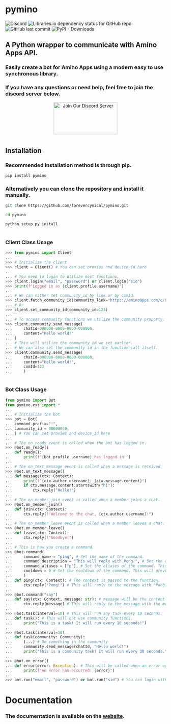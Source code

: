 # pymino
![Discord](https://img.shields.io/discord/926853226152755280?color=blueviolet&label=discord%20server)
![Libraries.io dependency status for GitHub repo](https://img.shields.io/librariesio/github/forevercynical/pymino?color=blueviolet)
![GitHub last commit](https://img.shields.io/github/last-commit/forevercynical/pymino?label=last%20updated&color=blueviolet)
![PyPI - Downloads](https://img.shields.io/pypi/dw/pymino?color=blueviolet)
## A Python wrapper to communicate with Amino Apps API.
### Easily create a bot for Amino Apps using a modern easy to use synchronous library.
### If you have any questions or need help, feel free to join the discord server below.

<p align="center">
  <a href="https://discord.gg/JMJpzpsMNJ">
    <img src="https://cdn.discordapp.com/attachments/965717722166100018/1075621812832047154/Discord-logo-2015-500x281.png" alt="Join Our Discord Server" width="200" height="100">
  </a>
</p>

#
## Installation
### Recommended installation method is through pip.
```bash
pip install pymino
```
### Alternatively you can clone the repository and install it manually.
```bash
git clone https://github.com/forevercynical/pymino.git
```

```bash
cd pymino
```

```bash
python setup.py install
```


#
### Client Class Usage
```python
>>> from pymino import Client
...
>>> # Initialize the client
>>> client = Client() # You can set proxies and device_id here
...
... # You need to login to utilize most functions.
>>> client.login("email", "password") or client.login("sid")
>>> print(f"Logged in as {client.profile.username}")
...
... # We can either set community_id by link or by comId.
>>> client.fetch_community_id(community_link="https://aminoapps.com/c/OnePiece")
... # Or
>>> client.set_community_id(community_id=123)
...
... # To access community functions we utilize the community property.
>>> client.community.send_message(
...     chatId=000000-0000-0000-000000,
...     content="Hello world!"
... )
... # This will utilize the community id we set earlier.
... # We can also set the community id in the function call itself.
>>> client.community.send_message(
...     chatId=000000-0000-0000-000000,
...     content="Hello world!",
...     comId=123
...     )
```
#
### Bot Class Usage
```python
from pymino import Bot
from pymino.ext import *
...
... # Initialize the bot
>>> bot = Bot(
... command_prefix="!",
... community_id = 00000000,
... ) # You can set proxies and device_id here
...
... # The on_ready event is called when the bot has logged in.
>>> @bot.on_ready()
... def ready():
...     print(f"{bot.profile.username} has logged in!")
...
... # The on_text_message event is called when a message is received.
>>> @bot.on_text_message()
... def message(ctx: Context):
...     print(f"{ctx.author.username}: {ctx.message.content}")
...     if ctx.message.content.startswith("hi"):
...         ctx.reply("Hello!")
...
... # The on_member_join event is called when a member joins a chat.
>>> @bot.on_member_join()
... def join(ctx: Context):
...     ctx.reply(f"Welcome to the chat, {ctx.author.username}!")
...
... # The on_member_leave event is called when a member leaves a chat.
>>> @bot.on_member_leave()
... def leave(ctx: Context):
...     ctx.reply(f"Goodbye!")
...
... # This is how you create a command.
>>> @bot.command(
...     command_name = "ping", # Set the name of the command.
...     command_description = "This will reply with Pong!", # Set the description of the command.
...     command_aliases = ["p"], # Set the aliases of the command. This will allow !p to be used as !ping.
...     cooldown = 0 # Set the cooldown of the command. This will prevent the command from being used for <cooldown> seconds.
...     )
... def ping(ctx: Context): # The context is passed to the function.
...     ctx.reply("Pong!") # This will reply to the message with "Pong!"
...
>>> @bot.command("say")
... def say(ctx: Context, message: str): # message will be the content message after the command.
...     ctx.reply(message) # This will reply to the message with the message argument.
...
>>> @bot.task(interval=10) # This will run any task every 10 seconds.
... def task(): # This will not use community functions.
...     print("This is a task! It will run every 10 seconds!")
...
>>> @bot.task(interval=30)
... def task(community: Community):
...     [...] # Do something in the community
...     community.send_message(chatId, "Hello world!")
...     print("This is a community task! It will run every 30 seconds.")
...
>>> @bot.on_error()
... def error(error: Exception): # This will be called when an error occurs.
...     print(f"An error has occurred: {error}")
...
>>> bot.run("email", "password") or bot.run("sid") # You can login with email and password or sid.

```

# Documentation
### The documentation is available on the [website](https://pymino.info/index.html).
#